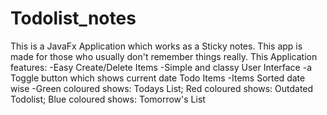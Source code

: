 # Todolist_notes
This is a JavaFx Application which works as a Sticky notes. This app is made for those who usually don't remember things really. 
This Application features:
    -Easy Create/Delete Items
    -Simple and classy User Interface
    -a Toggle button which shows current date Todo Items
    -Items Sorted date wise
    -Green coloured shows: Todays List; Red coloured shows: Outdated Todolist; Blue coloured shows: Tomorrow's List
    
